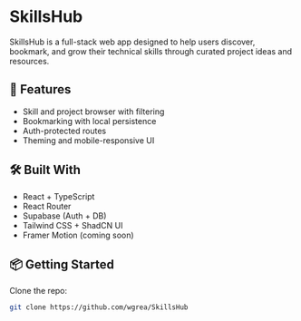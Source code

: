 # SkillsHub

SkillsHub is a full-stack web app designed to help users discover, bookmark, and grow their technical skills through curated project ideas and resources.

## 🚀 Features
- Skill and project browser with filtering
- Bookmarking with local persistence
- Auth-protected routes
- Theming and mobile-responsive UI

## 🛠 Built With
- React + TypeScript
- React Router
- Supabase (Auth + DB)
- Tailwind CSS + ShadCN UI
- Framer Motion (coming soon)

## 📦 Getting Started

Clone the repo:
```bash
git clone https://github.com/wgrea/SkillsHub
